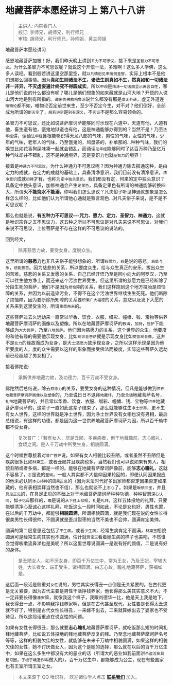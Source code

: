 # 地藏菩萨本愿经讲习 上 第八十八讲

> 主讲人: 内院看门人 <br />
> 校订: 李师兄，胡师兄，利行师兄 <br />
> 审核: 胡师兄，利行师兄，孙师姐，黄兰师姐 <br />

地藏菩萨本愿经讲习

感恩地藏菩萨加被！好，我们昨天晚上讲到`五力不可思议`，接下来是`圣智力不可思议`。为什么圣智力不可思议呢？就说这个开悟一法，多难啊！这么多人学佛，这么多人读经。看到般若讲这里空那里空，就`以凡情俗见来揣测圣智`，实际上根本不是他们想那么回事情。因为**真如生则诸法不生，诸法生则真如不生，然真如和一切诸法非一非异，不灭虚妄遍计终究不得圆成实**。所以`中观`是`荡涤一切法而显示离言自性`，哪儿是他们说的什么都没有呢？哪儿是他们想象的如来藏就是山河大地？开悟的人说山河大地是别有所指的。`藏密伪佛教格鲁派`说什么都没有那是`虚无外道`，虚无外道连`唯物论`都不如，唯物论否定前世来生，至少不否定今生，对不对？他们倒好，全部成为所谓的`断灭空`了，`般若讲空`是`别有深义`，不`实证`不是那么容易领会的。

圣智力不可思议，还比如说菩萨摩诃萨能够同时示现在六道中，天道有他，人道有他，畜生道有他，饿鬼地狱道也有他，这是神通能够办得到的？当然不是！乃至`法华经`讲，读诵`法华经`鼻根能够识得天龙八部的气味，男性的气味，女性的气味，少年的气味，老年人的气味，乃至饿鬼的，鸠盘茶的，补单那的...种种气味，我们的嗅觉比如花香狗屎味凑一起就会错乱，而诵读`法华经`能够同时了达百万种乃至亿万种气味却并不错乱，这不是神通境界，这是变识力也就`圣智力`的境界！

接着是`神通力不可思议`，为什么神通力不可思议呢？因为神通力除去报通这种，是由定力的成就，在定力的成就的基础上，具备清净意识，我们目前没有清净意识，`清净意识`成就`初禅`才有，也称为`定中独头意识`。我们都没有定，何来的定中独头意识？具备定中独头意识，加修神通会产生`定果色`，具备定果色有所谓的神通能够转换四大，所谓**火不能烧水不能溺**，你叫我们怎么思议？凡夫俗子听见神通就想象是怎么样怎么样的，比如他们认为所谓他心通就是察言观色...对凡夫俗子来说，是不是不可思议呢？

那么也就是说，**有五种力不可思议---咒力、愿力、定力、圣智力、神通力**，这就是唯识宗许之五不思议力，这五种之所以不可思议是对凡夫来说不可思议，对我们来说不可思议，上位菩萨是不存在这样的不可思议的说法的。

回到经文，

> 除非慈愿力故，要受女身，度脱众生。

这里所谓的**慈愿力**也非凡夫俗子能够想象的，所谓`慈愿力`，`慈`是说的慈悲，`慈能与乐`，`悲能拔苦`。因为慈悲的关系，所以要度众生，给与众生真正的安乐，拔出众生的苦难。慈悲的关系又发愿的关系，自己已经开悟乃至是回小向大的阿罗汉，乃至可以往生他方净土，而还来这个污浊世界受生。但这里所谓的慈愿力是已经断除了分段生死的菩萨，他们不是因为`烦恼障`的关系，我们这样跑到这个地方投胎是烦恼障的关系，并因为以前造染污业，不得不在这个污浊世界继续生生死死。他们断除了烦恼障，因为要断除所知障的关系要`积累广大福德`的关系，慈悲以及发下大愿的关系来到这里受生的，所谓`乘愿再来`的。

这些菩萨过去久远劫来一直常以华香、饮食、衣服、缯彩、幢幡、钱、宝物等供养地藏菩萨摩诃萨的画像以及塑像。所以在地藏菩萨摩诃萨的`教诲`，`加持`，`庇护`下能够成为`大力菩萨`，乃至`八地菩萨`。他们因为慈愿力的关系，这个世界的众生，他要度的和他有缘的需要他示现女身，比如`观世音菩萨`就是示现女身比如`提篮观音像`，这并不是`业力`的缘故而成为女身，是大士`慈愿力`故示现女身，之所以这样示现是因为他所要度的人，度的众生需要以这样的形象而接受佛法而被度，实际这些菩萨久远劫前已经超越了男女相了。

接着佛陀说:

> 承斯供养地藏力故，及功德力，百千万劫不受女身。

佛陀然后总结说，除去`慈愿力`的关系，要受女身的这种情况，但凡是能够做到`供养地藏菩萨摩诃萨画像以及塑像`的，乃至说日日不退拜`地藏忏`，乃至`念诵`地藏菩萨名号，`礼拜`地藏菩萨的，并且常以华香、饮食、衣服、缯彩、幢幡、钱、宝物等`供养`地藏菩萨摩诃萨的，这辈子一直如此这辈子结束了，那么就能够往生`净土世界`，更不生有女人世界，这样的世界就是净土世界，因为净土世界没有女相也没有男相，最后总结说，有这样的功德，都是因为这一世供养地藏菩萨摩诃萨为因，所以百千劫中都不受女身。

> 复次普广：『若有女人，厌是丑陋，多疾病者，但于地藏像前，志心瞻礼，食顷之间。是人千万劫中所受生身，相貌圆满。

这个时候世尊接着对`普广菩萨`说，如果有女人相貌比较丑陋，或者虽然不丑陋但是疾病很多比如`林黛玉`，或者丑陋并且疾病也多。当然我们也可以说如果有男人，相貌丑陋或者多病，都是一样的。能够在地藏菩萨摩诃萨像前，能够**志心瞻礼**，这就不容易了，`志`是说的`至诚`，一般人其实都不大信仰因果轮回的，即便认同因果报应的他未必认同`本心持种`的`因果正见`的（因为末法时代好多出家师都否定因果否定如来藏的，他有表相崇拜当然也不信），那么也就谈不上`志心`了。如果是`皈依三宝`，并且`具足正见`的，在具足正见的基础上对于地藏菩萨摩诃萨种种功德，种种智慧`深心认同`，如`子忆母`那样的，`瞻`是说的`从下往上仰视`，`礼`是`礼拜`，这样五体投地的礼拜，只要能够清净心至诚心这样礼拜，吃饭这么一段时间如此，不论是女也好，男性也罢，在以后的千万劫中，都能够**相貌圆满**，所谓相貌圆满，就是我们现在说的女性长得很美男性长得很帅，不圆满就是歪瓜裂枣的当然不美也不会帅，圆满肯定美帅。

圆满的第二层意思还包括了`不生病`，或者`少生病`，经常生病肯定不圆满，`林黛玉`相貌圆满可是经常生病其实也不圆满，估计就`贾宝玉`看着她生病的样子也美吧，不然谁会觉得咳嗽流鼻涕也是美呢？所以这里世尊说圆满一是说有好的颜值，二是说有好的身体。

> 是丑陋女人，如不厌女身，即百千万亿生中，常为王女，乃及王妃，宰辅大姓，大长者女，端正受生，诸相圆满。由志心故，瞻礼地藏菩萨，获福如是。

这后面一段话是侧重对`女性`说的，男性其实长得丑一点倒是无关紧要的。在古代更是无关紧要，因为古代主要是男性干活挣钱养家，他长得那么美其实意义不大，不一定非要长得像`潘安`嘛，就像我这个样子，我跟刘德华一比，他是天上我是地下，我长得丑一点，不影响我挣钱养家啊，但是在古代甚至现代，女性要是长得太丑这就不好了，特别是古代女性长得丑，一来嫁不出去，二来就算嫁出去了婆家也不受待见，所以这段话重点在说女性的问题。

如果有女性长得很丑，那么就要**志心瞻礼**地藏菩萨摩诃萨，就吃饭那么短的时间礼拜地藏菩萨，比如说五体投地的拜地藏菩萨反复的拜。乃至念地藏菩萨摩诃萨名号等等，这样的相貌欠佳的女性，就能够在未来千万劫中相貌圆满，如果这样的相貌欠佳的女性，她不讨厌做女人，因为这个是她的选择，那么就在以后的百千万亿生中，如果在这么多生中都没有大的恶业的话（所谓大的恶业如我前面讲`杀盗淫妄具足习因`，`于根于境造作`叫做大的），百千万亿生中，都能够成为公主，现在有些国家也有王室所谓王室之女。

> 本文来源于 QQ 唯识群， 欢迎诸位学人点击 **[联系我们](https://mp.weixin.qq.com/s/lZCfWjmLjgNR165Tx4_bCQ)** 加入。
